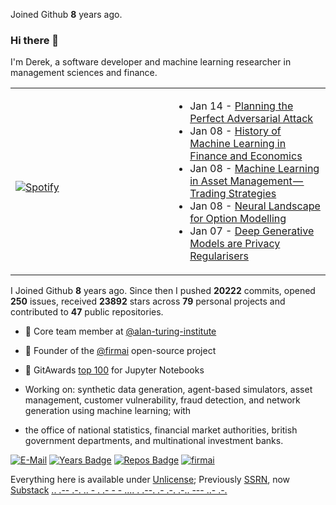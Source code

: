 Joined Github **8** years ago.

### Hi there 👋
I'm Derek, a software developer and machine learning researcher in management sciences and finance. 

<table width="100%"> 
  <tr>
  <td width="50%">
      
&nbsp; <br> [![Spotify](https://novatorem-nu-seven.vercel.app/api/spotify)](https://open.spotify.com/user/1280520793)

  </td>
  <td width="50%">
  

<!-- feed start -->
- Jan 14 - [Planning the Perfect Adversarial Attack](https://theparlour.substack.com/p/adversarial-attack-in-finance)
- Jan 08 - [History of Machine Learning in Finance and Economics](https://theparlour.substack.com/p/history-of-machine-learning-in-finance)
- Jan 08 - [Machine Learning in Asset Management&#8202;&#8212;&#8202;Trading Strategies](https://theparlour.substack.com/p/machine-learning-in-asset-management-trading-strategies-b7ae163e7809)
- Jan 08 - [Neural Landscape for Option Modelling](https://theparlour.substack.com/p/neural-landscape-for-option-modelling)
- Jan 07 - [Deep Generative Models are Privacy Regularisers ](https://theparlour.substack.com/p/deep-generative-models-are-privacy)
<!-- feed end -->


  </td>
  </table>

I Joined Github **8** years ago. Since then I pushed **20222** commits, opened **250** issues, received **23892** stars across **79** personal projects and contributed to **47** public repositories.


- 👥 Core team member at [@alan-turing-institute](https://github.com/alan-turing-institute)

- 🧭 Founder of the [@firmai](https://github.com/firmai) open-source project

- 🦌 GitAwards [top 100](http://git-awards.com/users?language=jupyter_notebook) for Jupyter Notebooks


 - Working on: synthetic data generation, agent-based simulators, asset management, customer vulnerability, fraud detection, and network generation using machine learning; with
 - the office of national statistics, financial market authorities, british government departments, and multinational investment banks. 


<!--- - 👁️ Advisor at ... --->

  [![E-Mail](https://img.shields.io/badge/email-reveal-2a8?style=flat-square&logo=gmail&logoColor=white)](https://mailhide.io/e/3ZNzb8gi)
[![Years Badge](https://badges.pufler.dev/years/firmai)](https://badges.pufler.dev)
[![Repos Badge](https://badges.pufler.dev/repos/firmai)](https://badges.pufler.dev)
[![firmai](https://komarev.com/ghpvc/?username=firmai)](firmai.org)




Everything here is available under [Unlicense](https://unlicense.org/); Previously [SSRN](https://papers.ssrn.com/sol3/cf_dev/AbsByAuth.cfm?per_id=3160654), now [Substack](https://theparlour.substack.com/) [..    .-- .-. .. - .    .- -    - .... .    .--. .- .-. .-.. --- ..- .-.](https://theparlour.substack.com/)
                            



